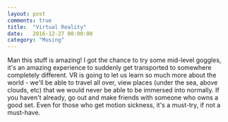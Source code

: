 ```yaml
---
layout: post
comments: true
title:  "Virtual Reality"
date:   2016-12-27 00:00:00
category: "Musing"
---
```

Man this stuff is amazing! I got the chance to try some mid-level goggles, it's an amazing experience to suddenly get transported to somewhere completely different. VR is going to let us learn so much more about the world - we'll be able to travel all over, view places (under the sea, above clouds, etc) that we would never be able to be immersed into normally. If you haven't already, go out and make friends with someone who owns a good set. Even for those who get motion sickness, it's a must-try, if not a must-have.
